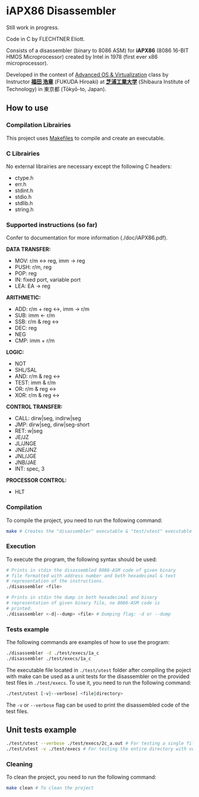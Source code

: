 # iAPX86 Disassembler

Still work in progress.

Code in C by FLECHTNER Eliott.

Consists of a disassembler (binary to 8086 ASM) for **iAPX86** (8086 16-BIT HMOS Microprocessor) created by Intel in 1978 (first ever x86 microprocessor).

Developed in the context of [Advanced OS &amp; Virtualization](http://syllabus.sic.shibaura-it.ac.jp/syllabus/2023/din/138807.html?g=101) class by Instructor [**福田 浩章**](http://resea.shibaura-it.ac.jp/?2830ea708a1eddbb7e8bb6c2a366b751) (FUKUDA Hiroaki) at [**芝浦工業大学**](https://www.shibaura-it.ac.jp/en/) (Shibaura Institute of Technology) in 東京都 (Tōkyō-to, Japan).

## How to use

### Compilation Librairies

This project uses [Makefiles](<https://www.wikiwand.com/en/Make_(software)>) to compile and create an executable.

### C Librairies

No external librairies are necessary except the following C headers:

- ctype.h
- err.h
- stdint.h
- stdio.h
- stdlib.h
- string.h

### Supported instructions (so far)

Confer to documentation for more information (./doc/iAPX86.pdf).

**DATA TRANSFER:**

- MOV: r/m <-> reg, imm -> reg
- PUSH: r/m, reg
- POP: reg
- IN: fixed port, variable port
- LEA: EA -> reg

**ARITHMETIC:**

- ADD: r/m + reg <->, imm -> r/m
- SUB: imm <- r/m
- SSB: r/m & reg <->
- DEC: reg
- NEG
- CMP: imm + r/m

**LOGIC:**

- NOT
- SHL/SAL
- AND: r/m & reg <->
- TEST: imm & r/m
- OR: r/m & reg <->
- XOR: r/m & reg <->

**CONTROL TRANSFER:**

- CALL: dirw|seg, indirw|seg
- JMP: dirw|seg, dirw|seg-short
- RET: w|seg
- JE/JZ
- JL/JNGE
- JNE/JNZ
- JNL/JGE
- JNB/JAE
- INT: spec, 3

**PROCESSOR CONTROL:**

- HLT

### Compilation

To compile the project, you need to run the following command:

```bash
make # Creates the "disassembler" executable & "test/utest" executable
```

### Execution

To execute the program, the following syntax should be used:

```bash
# Prints in stdin the disassembled 8086-ASM code of given binary
# file formatted with address number and both hexadecimal & text
# representation of the instructions.
./disassembler <file>

# Prints in stdin the dump in both hexadecimal and binary
# representation of given binary file, no 8086-ASM code is
# printed.
./disassembler <-d|--dump> <file> # Dumping flag: -d or --dump
```

### Tests example

The following commands are examples of how to use the program:

```bash
./disassembler -d ./test/execs/1a_c
./disassembler ./test/execs/1a_c
```

The executable file located in `./test/utest` folder after compiling the poject with make can be used as a unit tests for the disassembler on the provided test files in `./test/execs`. To use it, you need to run the following command:

```bash
./test/utest [-v|--verbose] <file|directory>
```

The `-v` or `--verbose` flag can be used to print the disassembled code of the test files.

## Unit tests example

```bash
./test/utest --verbose ./test/execs/2c_a.out # For testing a single file with verbose
./test/utest -v ./test/execs # For testing the entire directory with verbose
```

### Cleaning

To clean the project, you need to run the following command:

```bash
make clean # To clean the project
```
